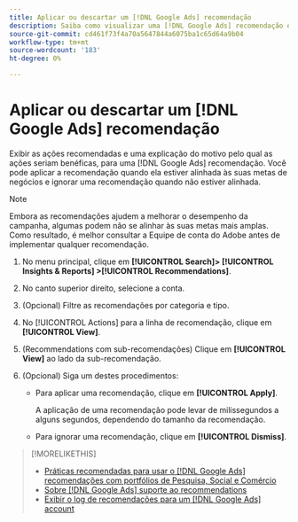```yaml
---
title: Aplicar ou descartar um [!DNL Google Ads] recomendação
description: Saiba como visualizar uma [!DNL Google Ads] recomendação e como aplicar ou rejeitar a recomendação.
source-git-commit: cd461f73f4a70a5647844a6075ba1c65d64a9b04
workflow-type: tm+mt
source-wordcount: '183'
ht-degree: 0%

---
```


# Aplicar ou descartar um [!DNL Google Ads] recomendação

Exibir as ações recomendadas e uma explicação do motivo pelo qual as ações seriam benéficas, para uma [!DNL Google Ads] recomendação. Você pode aplicar a recomendação quando ela estiver alinhada às suas metas de negócios e ignorar uma recomendação quando não estiver alinhada.

>[!NOTE]
>
>Embora as recomendações ajudem a melhorar o desempenho da campanha, algumas podem não se alinhar às suas metas mais amplas. Como resultado, é melhor consultar a Equipe de conta do Adobe antes de implementar qualquer recomendação.

1. No menu principal, clique em **[!UICONTROL Search]> [!UICONTROL Insights & Reports] >[!UICONTROL Recommendations]**.

1. No canto superior direito, selecione a conta.

1. (Opcional) Filtre as recomendações por categoria e tipo.

1. No [!UICONTROL Actions] para a linha de recomendação, clique em **[!UICONTROL View]**.

1. (Recommendations com sub-recomendações) Clique em **[!UICONTROL View]** ao lado da sub-recomendação.

1. (Opcional) Siga um destes procedimentos:

   * Para aplicar uma recomendação, clique em **[!UICONTROL Apply]**.

      A aplicação de uma recomendação pode levar de milissegundos a alguns segundos, dependendo do tamanho da recomendação.

   * Para ignorar uma recomendação, clique em **[!UICONTROL Dismiss]**.

>[!MORELIKETHIS]
>
>* [Práticas recomendadas para usar o [!DNL Google Ads] recomendações com portfólios de Pesquisa, Social e Comércio](google-recommendation-best-practices.md)
>* [Sobre [!DNL Google Ads] suporte ao recommendations](google-recommendation-support.md)
>* [Exibir o log de recomendações para um [!DNL Google Ads] account](google-recommendation-view-log.md)

